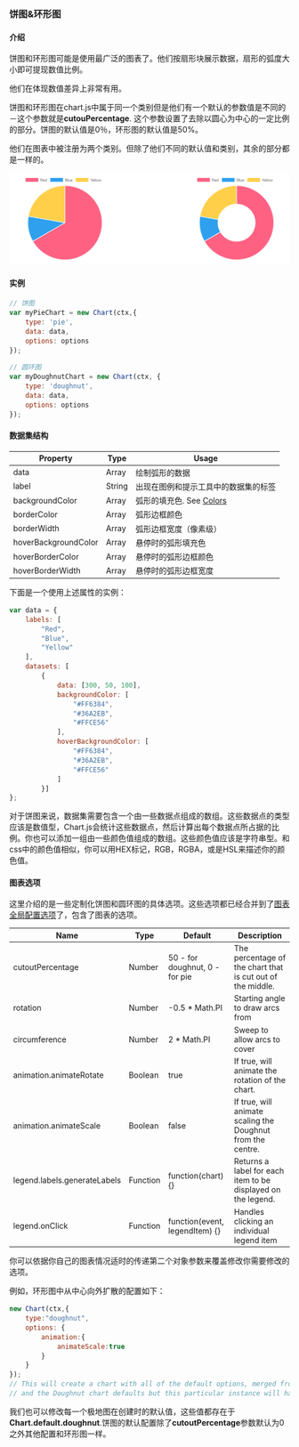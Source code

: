 ### 饼图&环形图
<span id="Introduction"></span>
#### 介绍
饼图和环形图可能是使用最广泛的图表了。他们按扇形块展示数据，扇形的弧度大小即可提现数值比例。

他们在体现数值差异上非常有用。

饼图和环形图在chart.js中属于同一个类别但是他们有一个默认的参数值是不同的－这个参数就是**cutouPercentage**.
这个参数设置了去除以圆心为中心的一定比例的部分。饼图的默认值是0％，环形图的默认值是50%。

他们在图表中被注册为两个类别。但除了他们不同的默认值和类别，其余的部分都是一样的。

![MacDown logo](./bingtu.png)

<span id="example"></span>
#### 实例

```javascript
// 饼图
var myPieChart = new Chart(ctx,{
    type: 'pie',
    data: data,
    options: options
});
```

```javascript
// 圆环图
var myDoughnutChart = new Chart(ctx, {
    type: 'doughnut',
    data: data,
    options: options
});
```


<span id="dataset"></span>
#### 数据集结构
Property            | Type	         | Usage                 |
--------------------|----------------|-----------------------|
data                | Array<Number>  | 绘制弧形的数据
label               | String         | 出现在图例和提示工具中的数据集的标签
backgroundColor     | Array<Color>   | 弧形的填充色. See [Colors](http://www.chartjs.org/docs/#chart-configuration-colors)
borderColor         | Array<Color>   | 弧形边框颜色
borderWidth         | Array<Number>  | 弧形边框宽度（像素级）
hoverBackgroundColor| Array<Color>   | 悬停时的弧形填充色
hoverBorderColor    | Array<Color>   | 悬停时的弧形边框颜色
hoverBorderWidth    | Array<Number>  | 悬停时的弧形边框宽度

下面是一个使用上述属性的实例：

```javascript
var data = {
    labels: [
        "Red",
        "Blue",
        "Yellow"
    ],
    datasets: [
        {
            data: [300, 50, 100],
            backgroundColor: [
                "#FF6384",
                "#36A2EB",
                "#FFCE56"
            ],
            hoverBackgroundColor: [
                "#FF6384",
                "#36A2EB",
                "#FFCE56"
            ]
        }]
};

```
对于饼图来说，数据集需要包含一个由一些数据点组成的数组。这些数据点的类型应该是数值型，Chart.js会统计这些数据点，然后计算出每个数据点所占据的比例。你也可以添加一组由一些颜色值组成的数组。这些颜色值应该是字符串型。和css中的颜色值相似，你可以用HEX标记，RGB，RGBA，或是HSL来描述你的颜色值。

<span id="option"></span>
#### 图表选项
这里介绍的是一些定制化饼图和圆环图的具体选项。这些选项都已经合并到了[图表全局配置选项](http://www.chartjs.org/docs/#global-chart-configuration)了，包含了图表的选项。

Name                        | Type	             | Default                |  Description
----------------------------|---------|-----------------------|-----------------------|
cutoutPercentage            | Number  |	50 - for doughnut, 0 - for pie|The percentage of the chart that is cut out of the middle.
rotation                    | Number  | -0.5 * Math.PI|Starting angle to draw arcs from
circumference               | Number  |	2 * Math.PI|	Sweep to allow arcs to cover
animation.animateRotate	    | Boolean |	true| If true, will animate the rotation of the chart.
animation.animateScale      | Boolean |	false| If true, will animate scaling the Doughnut from the centre.
legend.labels.generateLabels| Function| function(chart) {}| Returns a label for each item to be displayed on the legend.
legend.onClick              | Function| function(event, legendItem) {} | Handles clicking an individual legend item

你可以依据你自己的图表情况适时的传递第二个对象参数来覆盖修改你需要修改的选项。

例如，环形图中从中心向外扩散的配置如下：

```javascript
new Chart(ctx,{
    type:"doughnut",
    options: {
        animation:{
            animateScale:true
        }
    }
});
// This will create a chart with all of the default options, merged from the global config,
// and the Doughnut chart defaults but this particular instance will have `animateScale` set to `true`.
```

我们也可以修改每一个极地图在创建时的默认值，这些值都存在于**Chart.default.doughnut**.饼图的默认配置除了**cutoutPercentage**参数默认为0之外其他配置和环形图一样。


